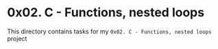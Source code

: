 # 0x02. C - Functions, nested loops

This directory contains tasks for my `0x02. C - Functions, nested loops` project
